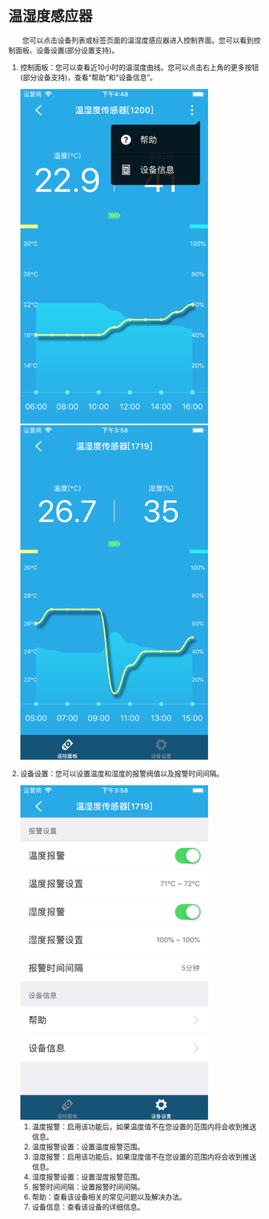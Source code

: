 # 温湿度感应器

&emsp;&emsp;您可以点击设备列表或标签页面的温湿度感应器进入控制界面。您可以看到控制面板、设备设置(部分设置支持)。

1. 控制面板：您可以查看近10小时的温湿度曲线。您可以点击右上角的更多按钮(部分设备支持)，查看“帮助”和“设备信息”。

	<img src="../images/MacBee/温湿度感应器/控制界面1.png" width = "375" height = "667">
	<img src="../images/MacBee/温湿度感应器/控制界面2.png" width = "375" height = "667">
	
2. 设备设置：您可以设置温度和湿度的报警阀值以及报警时间间隔。

	<img src="../images/MacBee/温湿度感应器/设置.png" width = "375" height = "667">
	
	1. 温度报警：启用该功能后，如果温度值不在您设置的范围内将会收到推送信息。
	2. 温度报警设置：设置温度报警范围。
	3. 湿度报警：启用该功能后，如果湿度值不在您设置的范围内将会收到推送信息。
	4. 湿度报警设置：设置湿度报警范围。
	5. 报警时间间隔：设置报警时间间隔。
	6. 帮助：查看该设备相关的常见问题以及解决办法。
	7. 设备信息：查看该设备的详细信息。
